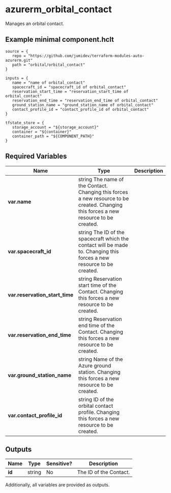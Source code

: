 # azurerm_orbital_contact

Manages an orbital contact.

## Example minimal component.hclt

```hcl
source = {
   repo = "https://github.com/jumidev/terraform-modules-auto-azurerm.git" 
   path = "orbital/orbital_contact" 
}

inputs = {
   name = "name of orbital_contact" 
   spacecraft_id = "spacecraft_id of orbital_contact" 
   reservation_start_time = "reservation_start_time of orbital_contact" 
   reservation_end_time = "reservation_end_time of orbital_contact" 
   ground_station_name = "ground_station_name of orbital_contact" 
   contact_profile_id = "contact_profile_id of orbital_contact" 
}

tfstate_store = {
   storage_account = "${storage_account}" 
   container = "${container}" 
   container_path = "${COMPONENT_PATH}" 
}

```

## Required Variables

| Name | Type |  Description |
| ---- | --------- |  ----------- |
| **var.name** | string  The name of the Contact. Changing this forces a new resource to be created. Changing this forces a new resource to be created. | 
| **var.spacecraft_id** | string  The ID of the spacecraft which the contact will be made to. Changing this forces a new resource to be created. | 
| **var.reservation_start_time** | string  Reservation start time of the Contact. Changing this forces a new resource to be created. | 
| **var.reservation_end_time** | string  Reservation end time of the Contact. Changing this forces a new resource to be created. | 
| **var.ground_station_name** | string  Name of the Azure ground station. Changing this forces a new resource to be created. | 
| **var.contact_profile_id** | string  ID of the orbital contact profile. Changing this forces a new resource to be created. | 



## Outputs

| Name | Type | Sensitive? | Description |
| ---- | ---- | --------- | --------- |
| **id** | string | No  | The ID of the Contact. | 

Additionally, all variables are provided as outputs.
